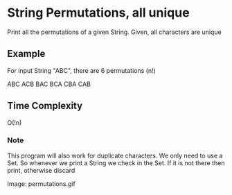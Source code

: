 # String Permutations, all unique

Print all the permutations of a given String. Given, all characters are unique

## Example
For input String "ABC", there are 6 permutations (n!)

ABC ACB BAC BCA CBA CAB

## Time Complexity
O(!n)

### Note
This program will also work for duplicate characters. We only need to use a Set. So whenever we print a String we check in the Set. If it is not there then print, otherwise discard

Image: permutations.gif
